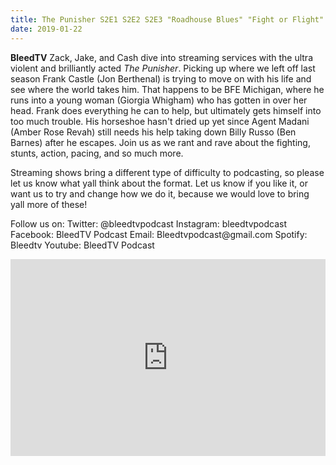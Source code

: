 ```yaml
---
title: The Punisher S2E1 S2E2 S2E3 "Roadhouse Blues" "Fight or Flight" "Trouble the Water"
date: 2019-01-22
---
```


<p><strong>BleedTV</strong> Zack, Jake, and Cash dive into streaming services with the ultra violent and brilliantly acted <em>The Punisher</em>. Picking up where we left off last season Frank Castle (Jon Berthenal) is trying to move on with his life and see where the world takes him. That happens to be BFE Michigan, where he runs into a young woman (Giorgia Whigham) who has gotten in over her head. Frank does everything he can to help, but ultimately gets himself into too much trouble. His horseshoe hasn't dried up yet since Agent Madani (Amber Rose Revah) still needs his help taking down Billy Russo (Ben Barnes) after he escapes. Join us as we rant and rave about the fighting, stunts, action, pacing, and so much more.</p>
<p>Streaming shows bring a different type of difficulty to podcasting, so please let us know what yall think about the format. Let us know if you like it, or want us to try and change how we do it, because we would love to bring yall more of these!</p>
<p>Follow us on: Twitter: @bleedtvpodcast Instagram: bleedtvpodcast Facebook: BleedTV Podcast Email: Bleedtvpodcast@gmail.com Spotify: Bleedtv Youtube: BleedTV Podcast</p>

<iframe src="https://www.podbean.com/media/player/j3xfw-a55dd7?from=site&vjs=1&skin=1&fonts=Helvetica&auto=0&download=1" height="315" width="100%" frameborder="0" scrolling="no" data-name="pb-iframe-player"></iframe>